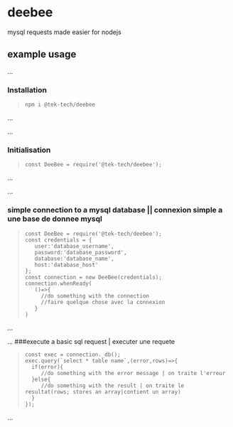 # deebee
mysql requests made easier for nodejs

## example usage
...
### Installation
>```
>npm i @tek-tech/deebee
>```
...

...
### Initialisation
>```
>const DeeBee = require('@tek-tech/deebee');
>```
...

...
### simple connection to a mysql database || connexion simple a une base de donnee mysql
>```
>const DeeBee = require('@tek-tech/deebee');
>const credentials = {
>    user:'database_username',
>    password:'database_password',
>    database:'database_name',
>    host:'database_host'
>};
>const connection = new DeeBee(credentials);
>connection.whenReady(
>    ()=>{
>      //do something with the connection
>      //faire quelque chose avec la connexion
>    }
>)
>``` 
...

...
###execute a basic sql request | executer une requete
>```
>const exec = connection._db();
>exec.query(`select * table name`,(error,rows)=>{
>   if(error){
>      //do something with the error message | on traite l'erreur
>   }else{
>      //do something with the result | on traite le resultat(rows; stores an array|contient un array)
>   }
>});
>```
...
